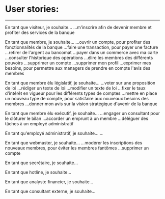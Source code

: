 # User stories:

 
***
En tant que visiteur, je souhaite...
 ...m'inscrire afin de devenir membre et profiter des services de la banque

 En tant que membre, je souhaite...
 ...ouvrir un compte, pour profiter des fonctionnalités de la banque
 ...faire une transaction, pour payer une facture
 ...retirer de l'argent au bancomat
 ...payer dans un commerce avec ma carte
 ...consulter l'historique des opérations
 ...élire les membres des différents pouvoirs
 ...supprimer un compte
 ...supprimer mon profil
 ...exprimer mes besoins, pour permettre aux managers de prendre en compte l'avis des membres

 En tant que membre élu législatif, je souhaite...
 ...voter sur une proposition de loi
 ...rédiger un texte de loi
 ...modifier un texte de loi
 ...fixer le taux d'intérêt en vigueur pour les différents types de comptes
 ...mettre en place un nouveau type de compte, pour satisfaire aux nouveaux besoins des membres
 ...donner mon avis sur la vision stratégique d'avenir de la banque

 En tant que membre élu exécutif, je souhaite...
 ...engager un consultant pour le clôturer le bilan
 ...accorder un emprunt à un membre
 ...déléguer des tâches à un employé administratif

 En tant qu'employé administratif, je souhaite...
 ...

 En tant que webmaster, je souhaite...
 ...modérer les inscriptions des nouveaux membres, pour éviter les membres fantômes
 ...supprimer un compte

 En tant que secrétaire, je souhaite...

 En tant que hotline, je souhaite...

 En tant que analyste financier, je souhaite...

 En tant que consultant externe, je souhaite...
